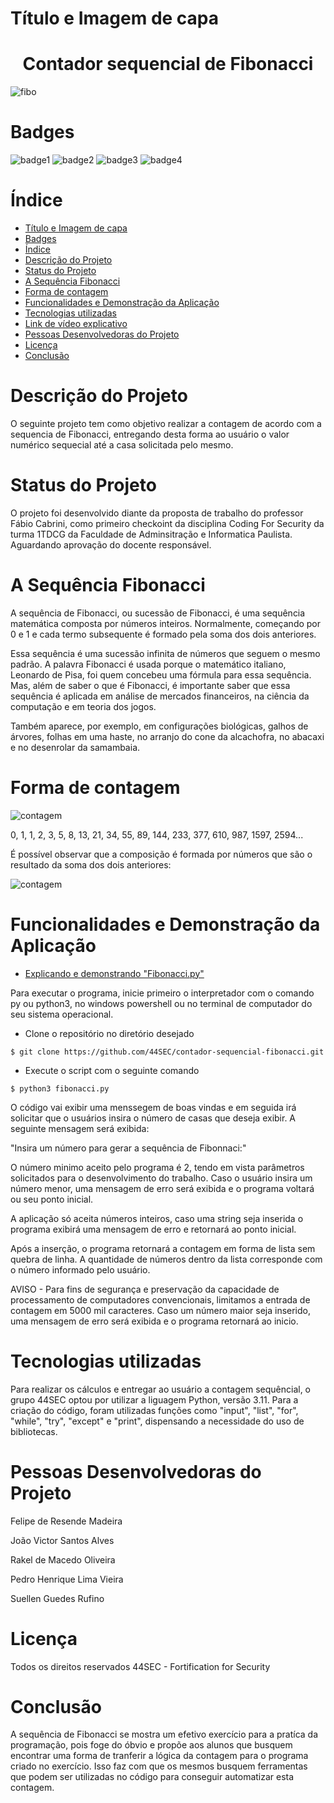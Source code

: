 # Título e Imagem de capa
<h1 align="center"> Contador sequencial de Fibonacci </h1>

![fibo](https://user-images.githubusercontent.com/129625591/229647386-f61c870b-63b6-4cf4-9279-860c332183c2.png)

# Badges
![badge1](https://img.shields.io/badge/python-3.11-blue) ![badge2](https://img.shields.io/badge/status-aguardando%20revis%C3%A3o-yellow) ![badge3](https://img.shields.io/badge/gitstars-4-blue) ![badge4](https://img.shields.io/badge/testado%20por-44Sec-green)


# Índice 

* [Título e Imagem de capa](#título-e-imagem-de-capa)
* [Badges](#badges)
* [Índice](#índice)
* [Descrição do Projeto](#descrição-do-projeto)
* [Status do Projeto](#status-do-projeto)
* [A Sequência Fibonacci](#a-sequência-fibonacci)
* [Forma de contagem](#forma-de-contagem)
* [Funcionalidades e Demonstração da Aplicação](#funcionalidades-e-demonstração-da-aplicação)
* [Tecnologias utilizadas](#tecnologias-utilizadas)
* [Link de vídeo explicativo](#link-de-vídeo-explicativo)
* [Pessoas Desenvolvedoras do Projeto](#pessoas-desenvolvedoras-do-projeto)
* [Licença](#licença)
* [Conclusão](#conclusão)

# Descrição do Projeto

O seguinte projeto tem como objetivo realizar a contagem de acordo com a sequencia de Fibonacci, entregando desta forma ao usuário o valor numérico sequecial até a casa solicitada pelo mesmo.

# Status do Projeto

O projeto foi desenvolvido diante da proposta de trabalho do professor Fábio Cabrini, como primeiro checkoint da disciplina Coding For Security da turma 1TDCG da Faculdade de Adminsitração e Informatica Paulista. Aguardando aprovação do docente responsável.

# A Sequência Fibonacci

A sequência de Fibonacci, ou sucessão de Fibonacci, é uma sequência matemática composta por números inteiros. Normalmente, começando por 0 e 1 e cada termo subsequente é formado pela soma dos dois anteriores.

Essa sequência é uma sucessão infinita de números que seguem o mesmo padrão. A palavra Fibonacci é usada porque o matemático italiano, Leonardo de Pisa, foi quem concebeu uma fórmula para essa sequência. Mas, além de saber o que é Fibonacci, é importante saber que essa sequência é aplicada em análise de mercados financeiros, na ciência da computação e em teoria dos jogos. 

Também aparece, por exemplo, em configurações biológicas, galhos de árvores, folhas em uma haste, no arranjo do cone da alcachofra, no abacaxi e no desenrolar da samambaia.

# Forma de contagem

![contagem](https://static.significados.com.br/foto/fibonacci2_bg.jpg)

0, 1, 1, 2, 3, 5, 8, 13, 21, 34, 55, 89, 144, 233, 377, 610, 987, 1597, 2594...

É possível observar que a composição é formada por números que são o resultado da soma dos
dois anteriores:

![contagem](https://user-images.githubusercontent.com/129625591/229652427-790f7379-9e6b-4bd8-ac15-50e6ee4d61eb.png)

# Funcionalidades e Demonstração da Aplicação

* [Explicando e demonstrando "Fibonacci.py"](https://youtu.be/WcaoXCMeOw4)

Para executar o programa, inicie primeiro o interpretador com o comando py ou python3, no windows powershell ou no terminal de computador do seu sistema operacional.

* Clone o repositório no diretório desejado

```
$ git clone https://github.com/44SEC/contador-sequencial-fibonacci.git
```

* Execute o script com o seguinte comando

```
$ python3 fibonacci.py
```

O código vai exibir uma menssegem de boas vindas e em seguida irá solicitar que o usuários insira o número de casas que deseja exibir. A seguinte mensagem será exibida: 

"Insira um número para gerar a sequência de Fibonnaci:"

O número minimo aceito pelo programa é 2, tendo em vista parâmetros solicitados para o desenvolvimento do trabalho. Caso o usuário insira um número menor, uma mensagem de erro será exibida e o programa voltará ou seu ponto inicial.

A aplicação só aceita números inteiros, caso uma string seja inserida o programa exibirá uma mensagem de erro e retornará ao ponto inicial.

Após a inserção, o programa retornará a contagem em forma de lista sem quebra de linha. A quantidade de números dentro da lista corresponde com o número informado pelo usuário. 

AVISO - Para fins de segurança e preservação da capacidade de processamento de computadores convencionais, limitamos a entrada de contagem em 5000 mil caracteres. Caso um número maior seja inserido, uma mensagem de erro será exibida e o programa retornará ao inicio.

# Tecnologias utilizadas

Para realizar os cálculos e entregar ao usuário a contagem sequêncial, o grupo 44SEC optou por utilizar a liguagem Python, versão 3.11. Para a criação do código, foram utilizadas funções como "input", "list", "for", "while", "try", "except" e "print", dispensando a necessidade do uso de bibliotecas.

# Pessoas Desenvolvedoras do Projeto

Felipe de Resende Madeira 

João Victor Santos Alves 

Rakel de Macedo Oliveira 

Pedro Henrique Lima Vieira 

Suellen Guedes Rufino 

# Licença

Todos os direitos reservados 44SEC - Fortification for Security

# Conclusão

A sequência de Fibonacci se mostra um efetivo exercício para a pratíca da programação, pois foge do óbvio e propõe aos alunos que busquem encontrar uma forma de tranferir a lógica da contagem para o programa criado no exercício. Isso faz com que os mesmos busquem ferramentas que podem ser utilizadas no código para conseguir automatizar esta contagem.  

